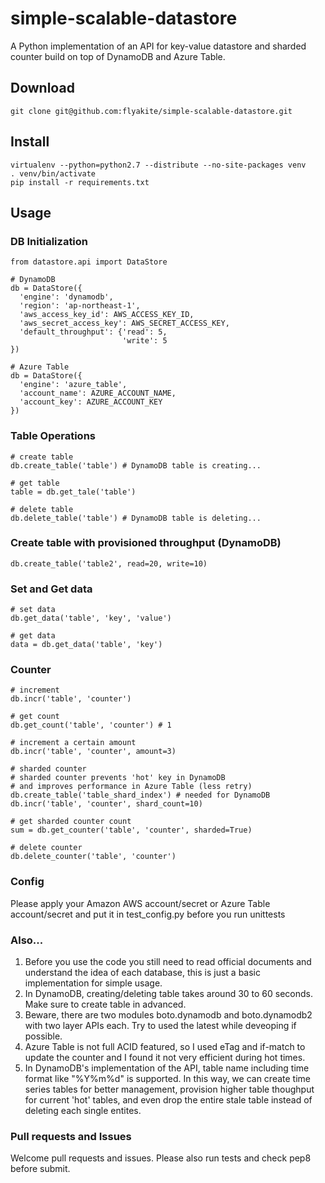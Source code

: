 simple-scalable-datastore
=========================

A Python implementation of an API for key-value datastore and sharded counter build on top of DynamoDB and Azure Table.

Download
--------
    git clone git@github.com:flyakite/simple-scalable-datastore.git

Install
-------
    virtualenv --python=python2.7 --distribute --no-site-packages venv
    . venv/bin/activate
    pip install -r requirements.txt

Usage
-----
### DB Initialization
    from datastore.api import DataStore
    
    # DynamoDB
    db = DataStore({
      'engine': 'dynamodb',
      'region': 'ap-northeast-1',
      'aws_access_key_id': AWS_ACCESS_KEY_ID,
      'aws_secret_access_key': AWS_SECRET_ACCESS_KEY,
      'default_throughput': {'read': 5,
                             'write': 5
    })

    # Azure Table
    db = DataStore({
      'engine': 'azure_table',
      'account_name': AZURE_ACCOUNT_NAME,
      'account_key': AZURE_ACCOUNT_KEY
    })

### Table Operations
    # create table
    db.create_table('table') # DynamoDB table is creating...

    # get table
    table = db.get_tale('table')

    # delete table
    db.delete_table('table') # DynamoDB table is deleting...

### Create table with provisioned throughput (DynamoDB)
    db.create_table('table2', read=20, write=10)
    
### Set and Get data
    # set data
    db.get_data('table', 'key', 'value')
    
    # get data
    data = db.get_data('table', 'key')

### Counter
    # increment
    db.incr('table', 'counter')

    # get count
    db.get_count('table', 'counter') # 1

    # increment a certain amount
    db.incr('table', 'counter', amount=3)

    # sharded counter
    # sharded counter prevents 'hot' key in DynamoDB 
    # and improves performance in Azure Table (less retry)
    db.create_table('table_shard_index') # needed for DynamoDB
    db.incr('table', 'counter', shard_count=10)

    # get sharded counter count
    sum = db.get_counter('table', 'counter', sharded=True)

    # delete counter
    db.delete_counter('table', 'counter')
    

### Config
Please apply your Amazon AWS account/secret or Azure Table account/secret and put it in test_config.py before you run unittests

### Also...
1. Before you use the code you still need to read official documents and understand the idea of each database, this is just a basic implementation for simple usage.
2. In DynamoDB, creating/deleting table takes around 30 to 60 seconds. Make sure to create table in advanced.
3. Beware, there are two modules boto.dynamodb and boto.dynamodb2 with two layer APIs each. Try to used the latest while deveoping if possible.
4. Azure Table is not full ACID featured, so I used eTag and if-match to update the counter and I found it not very efficient during hot times.
5. In DynamoDB's implementation of the API, table name including time format like "%Y%m%d" is supported. In this way, we can create time series tables for better management, provision higher table thoughput for current 'hot' tables, and even drop the entire stale table instead of deleting each single entites.

### Pull requests and Issues
Welcome pull requests and issues. Please also run tests and check pep8 before submit.

